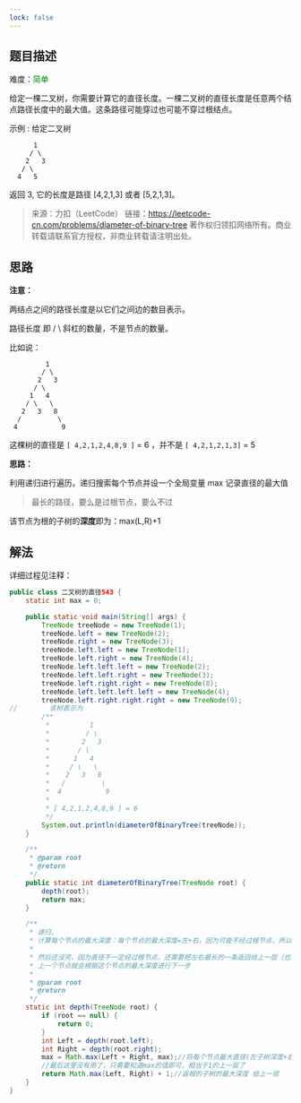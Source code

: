 ```yaml
---
lock: false
---
```

## 题目描述

难度：<span style="color:green">简单</span>

给定一棵二叉树，你需要计算它的直径长度。一棵二叉树的直径长度是任意两个结点路径长度中的最大值。这条路径可能穿过也可能不穿过根结点。

 

示例 :
给定二叉树

          1
         / \
        2   3
       / \     
      4   5    
返回 3, 它的长度是路径 [4,2,1,3] 或者 [5,2,1,3]。

 

> 来源：力扣（LeetCode）
> 链接：https://leetcode-cn.com/problems/diameter-of-binary-tree
> 著作权归领扣网络所有。商业转载请联系官方授权，非商业转载请注明出处。

## 思路

**注意：**

两结点之间的路径长度是以它们之间边的数目表示。

路径长度 即 / \ 斜杠的数量，不是节点的数量。

比如说：

```
         1
        / \
       2   3
      / \
     1   4
    / \   \
   2   3   8
  /         \
 4           9
```

这棵树的直径是 `[ 4,2,1,2,4,8,9 ]` = 6 ，并不是 `[ 4,2,1,2,1,3]` = 5

**思路：**

利用递归进行遍历。递归搜索每个节点并设一个全局变量 max 记录直径的最大值

> 最长的路径，要么是过根节点，要么不过

该节点为根的子树的**深度**即为：max(L,R)+1



## 解法

详细过程见注释：

```java
public class 二叉树的直径543 {
    static int max = 0;

    public static void main(String[] args) {
        TreeNode treeNode = new TreeNode(1);
        treeNode.left = new TreeNode(2);
        treeNode.right = new TreeNode(3);
        treeNode.left.left = new TreeNode(1);
        treeNode.left.right = new TreeNode(4);
        treeNode.left.left.left = new TreeNode(2);
        treeNode.left.left.right = new TreeNode(3);
        treeNode.left.right.right = new TreeNode(8);
        treeNode.left.left.left.left = new TreeNode(4);
        treeNode.left.right.right.right = new TreeNode(9);
//        该树表示为
        /**
         *          1
         *         / \
         *        2   3
         *       / \
         *      1   4
         *     / \   \
         *    2   3   8
         *   /         \
         *  4           9
         *
         * [ 4,2,1,2,4,8,9 ] = 6
         */
        System.out.println(diameterOfBinaryTree(treeNode));
    }

    /**
     * @param root
     * @return
     */
    public static int diameterOfBinaryTree(TreeNode root) {
        depth(root);
        return max;
    }

    /**
     * 递归，
     * 计算每个节点的最大深度：每个节点的最大深度=左+右，因为可能不经过根节点，所以用一个max存储
     *
     * 然后还没完，因为直径不一定经过根节点，还需要把左右最长的一条返回给上一层（也就是上一个节点），
     * 上一个节点就会根据这个节点的最大深度进行下一步
     *
     * @param root
     * @return
     */
    static int depth(TreeNode root) {
        if (root == null) {
            return 0;
        }
        int Left = depth(root.left);
        int Right = depth(root.right);
        max = Math.max(Left + Right, max);//将每个节点最大直径(左子树深度+右子树深度)当前最大值比较并取大者
        //最后这里没有用了，只需要知道max的值即可，相当于1的上一层了
        return Math.max(Left, Right) + 1;//返根的子树的最大深度 给上一层
    }
}
```

